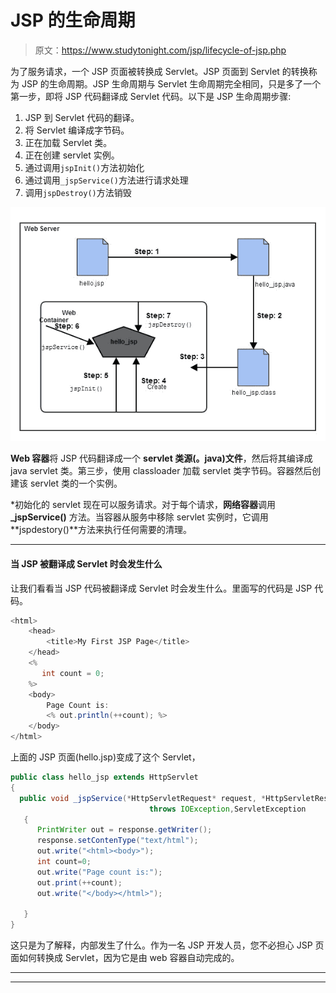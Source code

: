 # JSP 的生命周期

> 原文：<https://www.studytonight.com/jsp/lifecycle-of-jsp.php>

为了服务请求，一个 JSP 页面被转换成 Servlet。JSP 页面到 Servlet 的转换称为 JSP 的生命周期。JSP 生命周期与 Servlet 生命周期完全相同，只是多了一个第一步，即将 JSP 代码翻译成 Servlet 代码。以下是 JSP 生命周期步骤:

1.  JSP 到 Servlet 代码的翻译。
2.  将 Servlet 编译成字节码。
3.  正在加载 Servlet 类。
4.  正在创建 servlet 实例。
5.  通过调用`jspInit()`方法初始化
6.  通过调用`_jspService()`方法进行请求处理
7.  调用`jspDestroy()`方法销毁

![Life Cycle of JSp](img/15aa49739922609ff975439a419a3a70.png)

**Web 容器**将 JSP 代码翻译成一个 **servlet 类源(。java)文件**，然后将其编译成 java servlet 类。第三步，使用 classloader 加载 servlet 类字节码。容器然后创建该 servlet 类的一个实例。

 *初始化的 servlet 现在可以服务请求。对于每个请求，**网络容器**调用 **_jspService()** 方法。当容器从服务中移除 servlet 实例时，它调用**jspdestory()**方法来执行任何需要的清理。

* * *

#### 当 JSP 被翻译成 Servlet 时会发生什么

让我们看看当 JSP 代码被翻译成 Servlet 时会发生什么。里面写的代码是 JSP 代码。

```java
<html>
    <head>
        <title>My First JSP Page</title>
    </head>
    <%
       int count = 0;
    %>
    <body>
        Page Count is:  
        <% out.println(++count); %>
    </body>
</html>
```

上面的 JSP 页面(hello.jsp)变成了这个 Servlet，

```java
public class hello_jsp extends HttpServlet
{
  public void _jspService(*HttpServletRequest* request, *HttpServletResponse* response) 
                               throws IOException,ServletException
   {
      PrintWriter out = response.getWriter();
      response.setContenType("text/html");
      out.write("<html><body>");
      int count=0;
      out.write("Page count is:");
      out.print(++count);
      out.write("</body></html>");

   }
} 
```

这只是为了解释，内部发生了什么。作为一名 JSP 开发人员，您不必担心 JSP 页面如何转换成 Servlet，因为它是由 web 容器自动完成的。

* * *

* * **